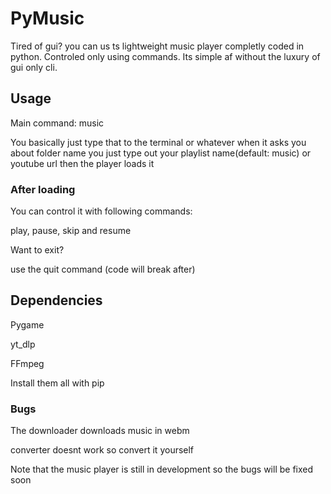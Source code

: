 # PyMusic
Tired of gui? you can us ts lightweight music player completly 
coded in python. Controled only using commands. Its simple
af without the luxury of gui only cli.
## Usage
Main command: music


You basically just type that to the terminal or whatever
when it asks you about folder name you just type out your 
playlist name(default: music)
or youtube url then the player loads it
### After loading
You can control it with following commands:

play, pause, skip and resume

Want to exit?

use the quit command (code will break after)
## Dependencies
Pygame

yt_dlp

FFmpeg

Install them all with pip
### Bugs
The downloader downloads music in webm

converter doesnt work so convert it yourself

Note that the music player is still in development so the bugs will be fixed soon
